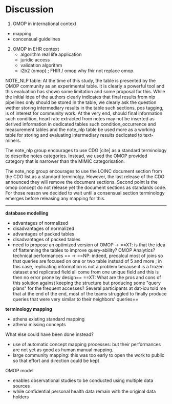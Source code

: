 
# Discussion

1. OMOP in international context
- mapping
- concensual guidelines

2. OMOP in EHR context
	- algorithm real life application
	- juridic access
	- validation algorithm
 	- i2b2 (omop) ; FHIR / omop why fhir not replace omop.

NOTE_NLP table: At the time of this study, the table is presented by the OMOP
community as an experimental table. It is clearly a powerful tool and this
evaluation has shown some limitation and some proposal for this. While the
initial idea of the authors clearly indicates that final results from nlp
pipelines only should be stored in the table, we clearly ask the question
wether storing intermediary results in the table such sections, pos tagging, is
of interest for community work. At the very end, should final information such
condition, heart rate extracted from notes may not be inserted as derived
information in dedicated tables such condition_occurrence and measurement
tables and the note_nlp table be used more as a working table for storing and
evaluating intermediary results dedicated to text-miners.

The note_nlp group encourages to use CDO [cite] as a standard terminology to
describe notes categories. Instead, we used the OMOP provided category that is
narrower than the MIMIC categorisation.

The note_nop group encourages to use the LOINC document section from the CDO
list as a standard terminolgy. However, the last release of the CDO announced
they will remove the document sections. Second point is the omop concept do not
release yet the document sections as standards code. For those reason we
decided to wait until a consensual section terminology emerges before releasing
any mapping for this.

-------------

**database modelling**

- advantages of normalized 
- disadvantages of normalized
- advantages of packed tables
- disadvantages of packed tables
- need to propose an optimized version of OMOP -> ==XT: is that the idea of flattenning the tables to improve query-ability? OMOP Analytics? technical performances == -> ==NP: indeed, precalcul most of joins so that queries are focused on one or two table instead of 5 and more ; in this case, replicating information is not a problem because it is a frozen dataset and replicated field all come from one unique field and this is then no error prone by design==
==XT: What are the pros and cons of this solution against keeping the structure but producing some "query plans" for the frequent accesses? Several participants at dat-icu told me that at the end of the end, most of the teams struggled to finally produce queries that were very similar to their neighbors' queries==

**terminology mapping**

- athena existing standard mapping
- athena missing concepts

What else could have been done instead?

- use of automatic concept mapping processes: but their performances are not yet as good as human manual mapping.
- large community mapping: this was too early to open the work to public so that effort and direction could be kept



OMOP model
- enables observational studies to be conducted using multiple data sources
-  while confidential personal health data remain with the original data holders
